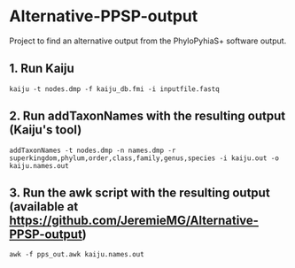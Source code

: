 # Alternative-PPSP-output
Project to find an alternative output from the PhyloPyhiaS+ software output.

## 1. Run Kaiju
```
kaiju -t nodes.dmp -f kaiju_db.fmi -i inputfile.fastq
```

## 2. Run addTaxonNames with the resulting output (Kaiju's tool)
```
addTaxonNames -t nodes.dmp -n names.dmp -r superkingdom,phylum,order,class,family,genus,species -i kaiju.out -o kaiju.names.out
```

## 3. Run the awk script with the resulting output (available at https://github.com/JeremieMG/Alternative-PPSP-output)
```
awk -f pps_out.awk kaiju.names.out
```
